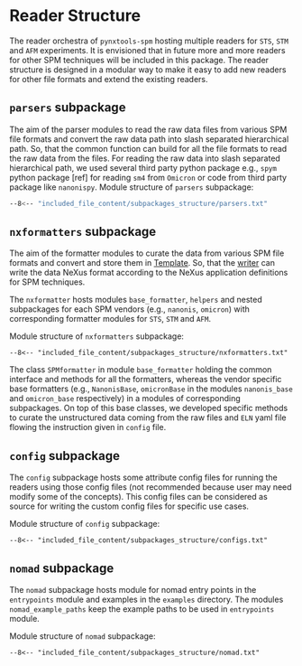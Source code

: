# Reader Structure
The reader orchestra of `pynxtools-spm` hosting multiple readers for `STS`, `STM` and `AFM` experiments. It is envisioned that in future more and more readers for other SPM techniques will be included in this package. The reader structure is designed in a modular way to make it easy to add new readers for other file formats and extend the existing readers.

## __`parsers` subpackage__
The aim of the parser modules to read the raw data files from various SPM file formats and convert the raw data path into slash separated hierarchical path. So, that the common function can build for all the file formats to read the raw data from the files. For reading the raw data into slash separated hierarchical path, we used several third party python package e.g.,  `spym` python package [ref] for reading `sm4` from `Omicron` or code from third party package like `nanonispy`. 
Module structure of `parsers` subpackage:

```bash
--8<-- "included_file_content/subpackages_structure/parsers.txt"
```


## __`nxformatters` subpackage__
The aim of the formatter modules to curate the data from various SPM file formats and convert and store them in [Template](https://github.com/FAIRmat-NFDI/pynxtools/blob/master/src/pynxtools/dataconverter/template.py). So, that the [writer](https://github.com/FAIRmat-NFDI/pynxtools/blob/master/src/pynxtools/dataconverter/template.py) can write the data NeXus format according to the NeXus application definitions for SPM techniques.

The `nxformatter` hosts modules `base_formatter`, `helpers` and nested subpackages for each SPM vendors (e.g., `nanonis`, `omicron`) with corresponding formatter modules for `STS`, `STM` and `AFM`.

Module structure of `nxformatters` subpackage:

```
--8<-- "included_file_content/subpackages_structure/nxformatters.txt"

```

The class `SPMformatter` in module `base_formatter` holding the common interface and methods for all the formatters, whereas the vendor specific base formatters (e.g., `NanonisBase`, `omicronBase` in the modules `nanonis_base` and `omicron_base` respectively) in a modules of corresponding subpackages. On top of this base classes, we developed specific methods to curate the unstructured data coming from the raw files and `ELN` yaml file flowing the instruction given in `config` file. 

## __`config` subpackage__
The `config` subpackage hosts some attribute config files for running the readers using those config files (not recommended because user may need modify some of the concepts). This config files can be considered as source for writing the custom config files for specific use cases.

Module structure of `config` subpackage:

```
--8<-- "included_file_content/subpackages_structure/configs.txt"

```

## __`nomad` subpackage__
The `nomad` subpackage hosts module for nomad entry points in the `entrypoints` module and examples in the `examples` directory. The modules `nomad_example_paths` keep the example paths to be used in `entrypoints` module.

Module structure of `nomad` subpackage:

```
--8<-- "included_file_content/subpackages_structure/nomad.txt"
```
